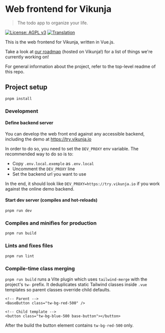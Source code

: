 # Web frontend for Vikunja

> The todo app to organize your life.

[![License: AGPL v3](https://img.shields.io/badge/License-AGPL%20v3-blue.svg)](LICENSE)
[![Translation](https://badges.crowdin.net/vikunja/localized.svg)](https://crowdin.com/project/vikunja)

This is the web frontend for Vikunja, written in Vue.js.

Take a look at [our roadmap](https://my.vikunja.cloud/share/UrdhKPqumxDXUbYpEGJLSIyNTwAnbBzVlwdDpRbv/auth) (hosted on Vikunja!) for a list of things we're currently working on!

For general information about the project, refer to the top-level readme of this repo.

## Project setup

```shell
pnpm install
```

### Development

#### Define backend server

You can develop the web front end against any accessible backend, including the demo at https://try.vikunja.io

In order to do so, you need to set the `DEV_PROXY` env variable. The recommended way to do so is to:

- Copy `.env.local.exemple` as `.env.local`
- Uncomment the `DEV_PROXY` line
- Set the backend url you want to use

In the end, it should look like `DEV_PROXY=https://try.vikunja.io` if you work against the online demo backend.


#### Start dev server (compiles and hot-reloads)

```shell
pnpm run dev
```

### Compiles and minifies for production

```shell
pnpm run build
```

### Lints and fixes files

```shell
pnpm run lint
```

### Compile-time class merging

`pnpm run build` runs a Vite plugin which uses `tailwind-merge` with the
project's `tw-` prefix. It deduplicates static Tailwind classes inside `.vue`
templates so parent classes override child defaults.

```vue
<!-- Parent -->
<BaseButton class="tw-bg-red-500" />

<!-- Child template -->
<button class="tw-bg-blue-500 base-button"></button>
```

After the build the button element contains `tw-bg-red-500` only.
